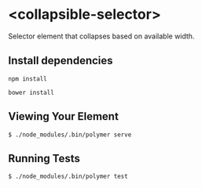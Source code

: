 # \<collapsible-selector\>

Selector element that collapses based on available width.

## Install dependencies

`npm install`

`bower install`

## Viewing Your Element

```
$ ./node_modules/.bin/polymer serve
```

## Running Tests

```
$ ./node_modules/.bin/polymer test
```
